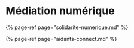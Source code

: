 # Médiation numérique

{% page-ref page="solidarite-numerique.md" %}

{% page-ref page="aidants-connect.md" %}



